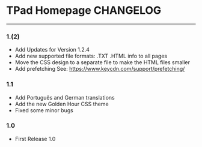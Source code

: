 # TPad Homepage CHANGELOG
- - -

### 1.(2)

- Add Updates for Version 1.2.4
- Add new supported file formats: .TXT .HTML info to all pages
- Move the CSS design to a separate file to make the HTML files smaller
- Add prefetching See: https://www.keycdn.com/support/prefetching/

### 1.1

- Add Português and German translations
- Add the new Golden Hour CSS theme
- Fixed some minor bugs

### 1.0

- First Release 1.0
